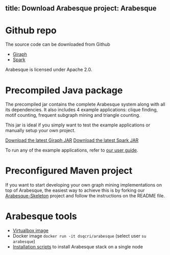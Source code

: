 title: Download Arabesque
project: Arabesque
---


# Github repo

The source code can be downloaded from Github
* [Giraph](https://github.com/qcri/Arabesque/tree/master)
* [Spark](https://github.com/qcri/Arabesque/tree/spark-2.0)

Arabesque is licensed under Apache 2.0.

# Precompiled Java package

The precompiled jar contains the complete Arabesque system along with all its dependencies. It also includes 4 example applications:
clique finding, motif counting, frequent subgraph mining and triangle counting.

This jar is ideal if you simply want to test the example applications or manually setup your own project.

[Download the latest Giraph JAR](arabesque-1.0.3-BETA-jar-with-dependencies.jar)
[Download the latest Spark JAR](arabesque-1.0.0-SPARK-jar-with-dependencies.jar)

To run any of the example applications, refer to [our user guide](user_guide.html#how-to-run-an-arabesque-job).

# Preconfigured Maven project

If you want to start developing your own graph mining implementations on top of Arabesque, the easiest way to achieve this is by forking our [Arabesque-Skeleton](https://github.com/qcri/Arabesque-Skeleton) project and follow the instructions on the README file.

# Arabesque tools

* [Virtualbox image](https://qbox.qcri.org/s/Yfnxi9J3Bkkf1lH)
* Docker image `docker run -it dsqcri/arabesque` (select user `su arabesque`)
* [Installation scripts](https://qbox.qcri.org/s/HiSHoQ2YSPFrjet) to install Arabesque stack on a single node